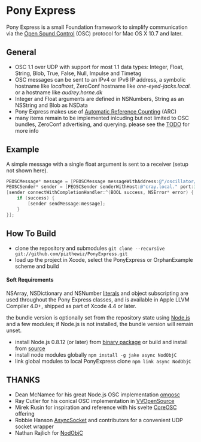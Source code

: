 
# Pony Express
Pony Express is a small Foundation framework to simplify communication via the [Open Sound Control](http://opensoundcontrol.org/introduction-osc) (OSC) protocol for Mac OS X 10.7 and later.

## General
- OSC 1.1 over UDP with support for most 1.1 data types: Integer, Float, String, Blob, True, False, Null, Impulse and Timetag
- OSC messages can be sent to an IPv4 or IPv6 IP address, a symbolic hostname like _localhost_, ZeroConf hostname like _one-eyed-jacks.local._ or a hostname like _audrey.horne.dk_
- Integer and Float arguments are defined in NSNumbers, String as an NSString and Blob as NSData
- Pony Express makes use of [Automatic Reference Counting](http://clang.llvm.org/docs/AutomaticReferenceCounting.html) (ARC)
- many items remain to be implemented inlcuding but not limited to OSC bundles, ZeroConf advertising, and querying. please see the [TODO](https://github.com/pizthewiz/PonyExpress/blob/master/TODO.md) for more info

## Example
A simple message with a single float argument is sent to a receiver (setup not shown here).

``` objective-c
PEOSCMessage* message = [PEOSCMessage messageWithAddress:@"/oscillator/3/frequency" typeTags:@[PEOSCMessageTypeTagFloat] arguments:@[@440.0F];
PEOSCSender* sender = [PEOSCSender senderWithHost:@"cray.local." port:31337];
[sender connectWithCompletionHandler:^(BOOL success, NSError* error) {
    if (success) {
        [sender sendMessage:message];
    }
}];
```

## How To Build
- clone the repository and submodules `git clone --recursive git://github.com/pizthewiz/PonyExpress.git`
- load up the project in Xcode, select the PonyExpress or OrphanExample scheme and build

#### Soft Requirements
NSArray, NSDictionary and NSNumber [literals](http://clang.llvm.org/docs/ObjectiveCLiterals.html) and object subscripting are used throughout the Pony Express classes, and is available in Apple LLVM Compiler 4.0+, shipped as part of Xcode 4.4 or later. 

the bundle version is optionally set from the repository state using [Node.js](http://nodejs.org/) and a few modules; if Node.js is not installed, the bundle version will remain unset.

- install Node.js 0.8.12 (or later) from [binary package](http://nodejs.org/dist/v0.8.12/node-v0.8.12.pkg) or build and install from [source](http://nodejs.org/dist/v0.8.12/node-v0.8.12.tar.gz)
- install node modules globally `npm install -g jake async NodObjC`
- link global modules to local PonyExpress clone `npm link async NodObjC`

## THANKS
- Dean McNamee for his great Node.js OSC implementation [omgosc](https://github.com/deanm/omgosc)
- Ray Cutler for his conical OSC implementation in [VVOpenSource](http://code.google.com/p/vvopensource/)
- Mirek Rusin for inspiration and reference with his svelte [CoreOSC](https://github.com/mirek/CoreOSC/) offering
- Robbie Hanson [AsyncSocket](https://github.com/robbiehanson/CocoaAsyncSocket) and contributors for a convenient UDP socket wrapper
- Nathan Rajlich for [NodObjC](https://github.com/TooTallNate/NodObjC)
